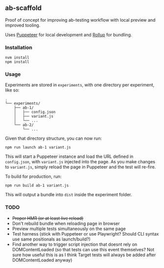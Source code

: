 ## ab-scaffold

Proof of concept for improving ab-testing workflow with local preview and improved tooling.

Uses [Puppeteer](https://pptr.dev/) for local development and [Rollup](https://rollupjs.org/) for bundling.

### Installation

```
nvm install
npm install
```

### Usage

Experiments are stored in `experiments`, with one directory per experiment, like so:

```
.
└── experiments/
    ├── ab-1/
    │   ├── config.json
    │   ├── variant.js
    │   └── ...
    └── ab-2/
        └── ...
```

Given that directory structure, you can now run:

```
npm run launch ab-1 variant.js
```

This will start a Puppeteer instance and load the URL defined in `config.json`, with `variant.js` injected into the page. As you make changes to `variant.js`, simply reload the page in Puppeteer and the test will re-fire.

To build for production, run:

```
npm run build ab-1 variant.js
```

This will output a bundle into `dist` inside the experiment folder.

### TODO

- ~~Proper HMR (or at least live reload)~~
- Don't rebuild bundle when reloading page in browser
- Preview multiple tests simultaneously on the same page
- Test harness (stick with Puppeteer or use Playwright? Should CLI syntax use same positionals as launch/build?)
- Find another way to trigger script injection that doesnt rely on DOMContentLoaded (so that tests can use this event themselves? Not sure how useful this is as I think Target tests will always be added after DOMContentLoaded anyway)
